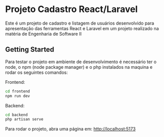 # Projeto Cadastro React/Laravel

Este é um projeto de cadastro e listagem de usuários desenvolvido para apresentação das ferramentas React e Laravel em um projeto realizado na matéria de Engenharia de Software II

## Getting Started

Para testar o projeto em ambiente de desenvolvimento é necessário ter o node, o npm (node package manager) e o php instalados na maquina e rodar os seguintes comandos:

Frontend: 
```bash
cd frontend
npm run dev
```

Backend: 
```bash
cd backend
php artisan serve
```

Para rodar o projeto, abra uma página em: [http://localhost:5173](http://localhost:5173)
